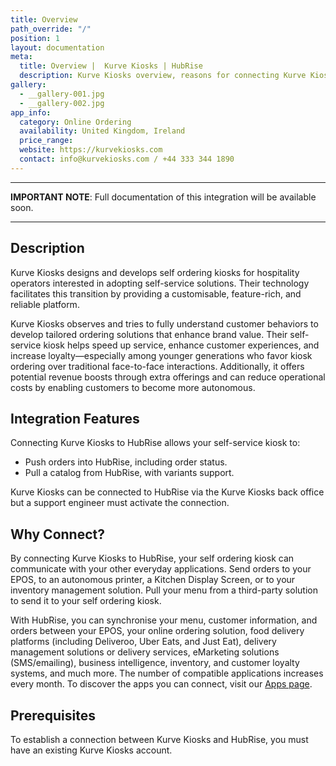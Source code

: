 ```yaml
---
title: Overview
path_override: "/"
position: 1
layout: documentation
meta:
  title: Overview |  Kurve Kiosks | HubRise
  description: Kurve Kiosks overview, reasons for connecting Kurve Kiosks to HubRise and summary of integrated features. Synchronise data between your self ordering kiosk and your other apps.
gallery:
  - __gallery-001.jpg
  - __gallery-002.jpg
app_info:
  category: Online Ordering
  availability: United Kingdom, Ireland
  price_range:
  website: https://kurvekiosks.com
  contact: info@kurvekiosks.com / +44 333 344 1890
---
```


---

**IMPORTANT NOTE**: Full documentation of this integration will be available soon.

---

## Description

Kurve Kiosks designs and develops self ordering kiosks for hospitality operators interested in adopting self-service solutions. Their technology facilitates this transition by providing a customisable, feature-rich, and reliable platform.

Kurve Kiosks observes and tries to fully understand customer behaviors to develop tailored ordering solutions that enhance brand value. Their self-service kiosk helps speed up service, enhance customer experiences, and increase loyalty—especially among younger generations who favor kiosk ordering over traditional face-to-face interactions. Additionally, it offers potential revenue boosts through extra offerings and can reduce operational costs by enabling customers to become more autonomous.

## Integration Features

Connecting Kurve Kiosks to HubRise allows your self-service kiosk to:

- Push orders into HubRise, including order status.
- Pull a catalog from HubRise, with variants support.

Kurve Kiosks can be connected to HubRise via the Kurve Kiosks back office but a support engineer must activate the connection.

## Why Connect?

By connecting Kurve Kiosks to HubRise, your self ordering kiosk can communicate with your other everyday applications. Send orders to your EPOS, to an autonomous printer, a Kitchen Display Screen, or to your inventory management solution. Pull your menu from a third-party solution to send it to your self ordering kiosk.

With HubRise, you can synchronise your menu, customer information, and orders between your EPOS, your online ordering solution, food delivery platforms (including Deliveroo, Uber Eats, and Just Eat), delivery management solutions or delivery services, eMarketing solutions (SMS/emailing), business intelligence, inventory, and customer loyalty systems, and much more. The number of compatible applications increases every month. To discover the apps you can connect, visit our [Apps page](/apps).

## Prerequisites

To establish a connection between Kurve Kiosks and HubRise, you must have an existing Kurve Kiosks account.
